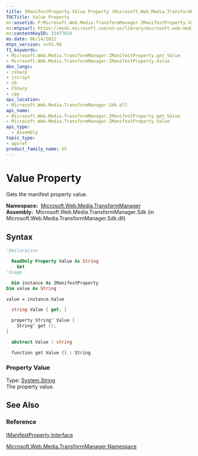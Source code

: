 ```yaml
---
title: IManifestProperty.Value Property (Microsoft.Web.Media.TransformManager)
TOCTitle: Value Property
ms:assetid: P:Microsoft.Web.Media.TransformManager.IManifestProperty.Value
ms:mtpsurl: https://msdn.microsoft.com/en-us/library/microsoft.web.media.transformmanager.imanifestproperty.value(v=VS.90)
ms:contentKeyID: 31477619
ms.date: 06/14/2012
mtps_version: v=VS.90
f1_keywords:
- Microsoft.Web.Media.TransformManager.IManifestProperty.get_Value
- Microsoft.Web.Media.TransformManager.IManifestProperty.Value
dev_langs:
- csharp
- jscript
- vb
- FSharp
- cpp
api_location:
- Microsoft.Web.Media.TransformManager.Sdk.dll
api_name:
- Microsoft.Web.Media.TransformManager.IManifestProperty.get_Value
- Microsoft.Web.Media.TransformManager.IManifestProperty.Value
api_type:
  - Assembly
topic_type:
- apiref
product_family_name: VS
---
```


# Value Property

Gets the manifest property value.

**Namespace:**  [Microsoft.Web.Media.TransformManager](microsoft-web-media-transformmanager-namespace.md)  
**Assembly:**  Microsoft.Web.Media.TransformManager.Sdk (in Microsoft.Web.Media.TransformManager.Sdk.dll)

## Syntax

```vb
'Declaration

  ReadOnly Property Value As String
    Get
'Usage

  Dim instance As IManifestProperty
Dim value As String

value = instance.Value
```

```csharp
  string Value { get; }
```

```cpp
  property String^ Value {
    String^ get ();
}
```

``` fsharp
  abstract Value : string
```

```jscript
  function get Value () : String
```

### Property Value

Type: [System.String](https://msdn.microsoft.com/library/s1wwdcbf)  
The property value.  

## See Also

### Reference

[IManifestProperty Interface](imanifestproperty-interface-microsoft-web-media-transformmanager.md)

[Microsoft.Web.Media.TransformManager Namespace](microsoft-web-media-transformmanager-namespace.md)

